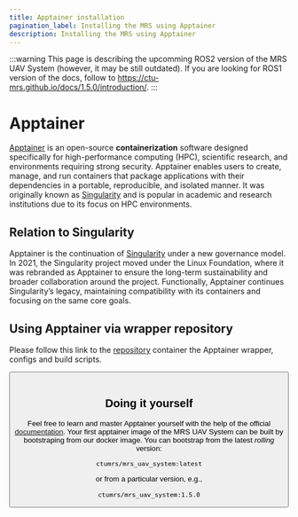 ```yaml
---
title: Apptainer installation
pagination_label: Installing the MRS using Apptainer
description: Installing the MRS using Apptainer
---
```


:::warning
This page is describing the upcomming ROS2 version of the MRS UAV System (however, it may be still outdated). If you are looking for ROS1 version of the docs, follow to https://ctu-mrs.github.io/docs/1.5.0/introduction/.
:::

# Apptainer

[Apptainer](https://apptainer.org/) is an open-source **containerization** software designed specifically for high-performance computing (HPC), scientific research, and environments requiring strong security.
Apptainer enables users to create, manage, and run containers that package applications with their dependencies in a portable, reproducible, and isolated manner.
It was originally known as [Singularity](https://sylabs.io/singularity/) and is popular in academic and research institutions due to its focus on HPC environments.

## Relation to Singularity

Apptainer is the continuation of [Singularity](https://sylabs.io/singularity/) under a new governance model.
In 2021, the Singularity project moved under the Linux Foundation, where it was rebranded as Apptainer to ensure the long-term sustainability and broader collaboration around the project.
Functionally, Apptainer continues Singularity’s legacy, maintaining compatibility with its containers and focusing on the same core goals.

## Using Apptainer via wrapper repository

Please follow this link to the [repository](https://github.com/ctu-mrs/mrs_apptainer) container the Apptainer wrapper, configs and build scripts.

<Button label="🔗 ctu-mrs/mrs_apptainer repository" link="https://github.com/ctu-mrs/mrs_apptainer" block /><br />

## Doing it yourself

Feel free to learn and master Apptainer yourself with the help of the official [documentation](https://apptainer.org/documentation/).
Your first apptainer image of the MRS UAV System can be built by bootstraping from our docker image.
You can bootstrap from the latest _rolling_ version:
```
ctumrs/mrs_uav_system:latest
```
or from a particular version, e.g.,
```
ctumrs/mrs_uav_system:1.5.0
```
